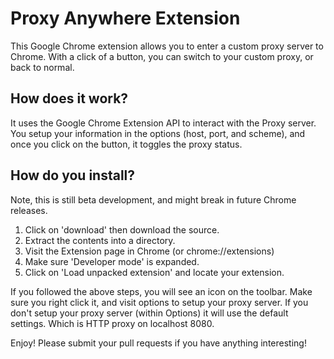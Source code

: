 Proxy Anywhere Extension
=====================================

This Google Chrome extension allows you to enter a custom proxy server to Chrome.
With a click of a button, you can switch to your custom proxy, or back to normal.

How does it work?
----------------
It uses the Google Chrome Extension API to interact with the Proxy server.
You setup your information in the options (host, port, and scheme), and once
you click on the button, it toggles the proxy status.

How do you install?
-------------------
Note, this is still beta development, and might break in future Chrome releases.

 1. Click on 'download' then download the source.
 2. Extract the contents into a directory.
 3. Visit the Extension page in Chrome (or chrome://extensions)
 4. Make sure 'Developer mode' is expanded.
 5. Click on 'Load unpacked extension' and locate your extension.

If you followed the above steps, you will see an icon on the toolbar. Make sure
you right click it, and visit options to setup your proxy server. If you don't
setup your proxy server (within Options) it will use the default settings. Which
is HTTP proxy on localhost 8080.

Enjoy! Please submit your pull requests if you have anything interesting!
